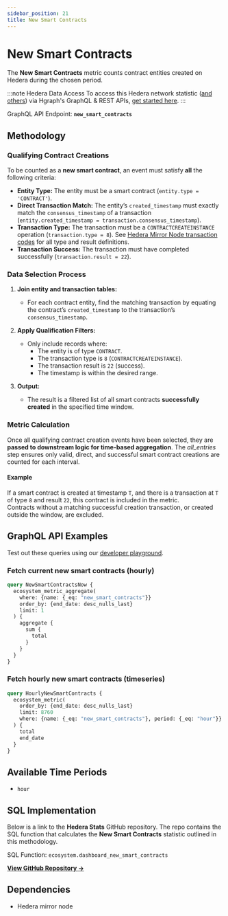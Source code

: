 ```yaml
---
sidebar_position: 21
title: New Smart Contracts
---
```


# New Smart Contracts

The **New Smart Contracts** metric counts contract entities created on Hedera during the chosen period.

:::note Hedera Data Access
To access this Hedera network statistic ([and others](/category/hedera-stats/)) via Hgraph's GraphQL & REST APIs, [get started here](https://www.hgraph.com/hedera).
:::

GraphQL API Endpoint: **`new_smart_contracts`**

## Methodology

### Qualifying Contract Creations

To be counted as a **new smart contract**, an event must satisfy **all** the following criteria:

- **Entity Type:** The entity must be a smart contract (`entity.type = 'CONTRACT'`).
- **Direct Transaction Match:** The entity’s `created_timestamp` must exactly match the `consensus_timestamp` of a transaction (`entity.created_timestamp = transaction.consensus_timestamp`).
- **Transaction Type:** The transaction must be a `CONTRACTCREATEINSTANCE` operation (`transaction.type = 8`). See [Hedera Mirror Node transaction codes](https://github.com/hashgraph/hedera-mirror-node/blob/main/hedera-mirror-rest/model/transactionType.js) for all type and result definitions.
- **Transaction Success:** The transaction must have completed successfully (`transaction.result = 22`).

### Data Selection Process

1. **Join entity and transaction tables:**  
   - For each contract entity, find the matching transaction by equating the contract’s `created_timestamp` to the transaction’s `consensus_timestamp`.

2. **Apply Qualification Filters:**  
   - Only include records where:
     - The entity is of type `CONTRACT`.
     - The transaction type is `8` (`CONTRACTCREATEINSTANCE`).
     - The transaction result is `22` (success).
     - The timestamp is within the desired range.

3. **Output:**  
   - The result is a filtered list of all smart contracts **successfully created** in the specified time window.

### Metric Calculation

Once all qualifying contract creation events have been selected, they are **passed to downstream logic for time-based aggregation**. The *all_entries* step ensures only valid, direct, and successful smart contract creations are counted for each interval.

#### Example

If a smart contract is created at timestamp `T`, and there is a transaction at `T` of type `8` and result `22`, this contract is included in the metric.  
Contracts without a matching successful creation transaction, or created outside the window, are excluded.

## GraphQL API Examples

Test out these queries using our [developer playground](https://dashboard.hgraph.com).

### Fetch current new smart contracts (hourly)

```graphql
query NewSmartContractsNow {
  ecosystem_metric_aggregate(
    where: {name: {_eq: "new_smart_contracts"}}
    order_by: {end_date: desc_nulls_last}
    limit: 1
  ) {
    aggregate {
      sum {
        total
      }
    }
  }
}
```

### Fetch hourly new smart contracts (timeseries)

```graphql
query HourlyNewSmartContracts {
  ecosystem_metric(
    order_by: {end_date: desc_nulls_last}
    limit: 8760
    where: {name: {_eq: "new_smart_contracts"}, period: {_eq: "hour"}}
  ) {
    total
    end_date
  }
}
```

## Available Time Periods

- `hour`

## SQL Implementation

Below is a link to the **Hedera Stats** GitHub repository. The repo contains the SQL function that calculates the **New Smart Contracts** statistic outlined in this methodology.

SQL Function: `ecosystem.dashboard_new_smart_contracts`

**[View GitHub Repository →](https://github.com/hgraph-io/hedera-stats)**

## Dependencies
* Hedera mirror node
